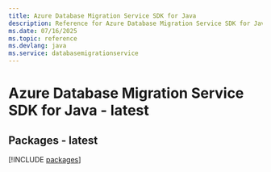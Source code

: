 ```yaml
---
title: Azure Database Migration Service SDK for Java
description: Reference for Azure Database Migration Service SDK for Java
ms.date: 07/16/2025
ms.topic: reference
ms.devlang: java
ms.service: databasemigrationservice
---
```

# Azure Database Migration Service SDK for Java - latest
## Packages - latest
[!INCLUDE [packages](database-migration-service-index.md)]